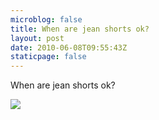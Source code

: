 ```yaml
---
microblog: false
title: When are jean shorts ok?
layout: post
date: 2010-06-08T09:55:43Z
staticpage: false
---
```


When are jean shorts ok?

![](http://www.tumblr.com/photo/1280/jsorge/677083975/1/tumblr_l3pgcvd7LD1qzpdrh)
